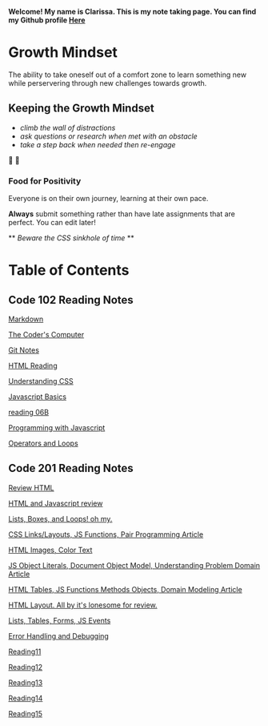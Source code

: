 **Welcome! My name is Clarissa. This is my note taking page. You can find my Github profile [Here](https://github.com/yoshiontheloose)**

# Growth Mindset 

The ability to take oneself out of a comfort zone to learn something new while perservering through new challenges towards growth.
 
## Keeping the Growth Mindset
 
* _climb the wall of distractions_  
* _ask questions or research when met with an obstacle_
* _take a step back when needed then re-engage_
  
:partying_face:	:partying_face:	

### Food for Positivity
Everyone is on their own journey, learning at their own pace. 

**Always** submit something rather than have late assignments that are perfect. You can edit later!

** _Beware the CSS sinkhole of time_ **

# Table of Contents

## Code 102 Reading Notes
 
 [Markdown](102/markdown.md)
 
 [The Coder's Computer](102/the-coders-computer.md)
 
 [Git Notes](102/git-notes.md)

 [HTML Reading](102/reading04.md)

 [Understanding CSS](102/reading05.md)

 [Javascript Basics](102/reading06A.md)

 [reading 06B](102/reading06B.md)

 [Programming with Javascript](102/reading07.md)

 [Operators and Loops](102/reading08.md)


## Code 201 Reading Notes

 [Review HTML ](201/reading04.md)
 
 [HTML and Javascript review](201/reading02.md)
 
 [Lists, Boxes, and Loops! oh my.](201/reading03.md)
 
 [CSS Links/Layouts, JS Functions, Pair Programming Article](201/reading04.md)
 
 [HTML Images, Color Text](201/reading05.md)
 
 [JS Object Literals, Document Object Model, Understanding Problem Domain Article](201/reading06.md)
 
 [HTML Tables, JS Functions Methods Objects, Domain Modeling Article](201/reading07.md)
 
 [HTML Layout. All by it's lonesome for review.](201/reading08.md)
 
 [Lists, Tables, Forms, JS Events](201/reading09.md)
 
 [Error Handling and Debugging](201/reading10.md)
 
 [Reading11](201/)
 
 [Reading12](201/)
 
 [Reading13](201/)
 
 [Reading14](201/)
 
 [Reading15](201/)